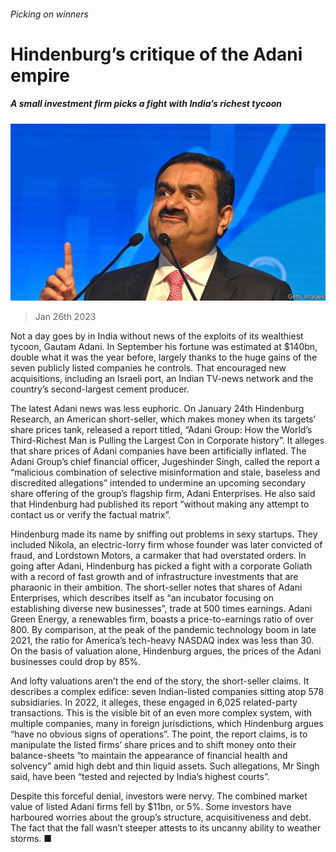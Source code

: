 ###### Picking on winners

# Hindenburg’s critique of the Adani empire 

##### A small investment firm picks a fight with India’s richest tycoon 

![image](images/20230128_WBP502.jpg) 

> Jan 26th 2023 

Not a day goes by in India without news of the exploits of its wealthiest tycoon, Gautam Adani. In September his fortune was estimated at $140bn, double what it was the year before, largely thanks to the huge gains of the seven publicly listed companies he controls. That encouraged new acquisitions, including an Israeli port, an Indian TV-news network and the country’s second-largest cement producer.

The latest Adani news was less euphoric. On January 24th Hindenburg Research, an American short-seller, which makes money when its targets’ share prices tank, released a report titled, “Adani Group: How the World’s Third-Richest Man is Pulling the Largest Con in Corporate history”. It alleges that share prices of Adani companies have been artificially inflated. The Adani Group’s chief financial officer, Jugeshinder Singh, called the report a “malicious combination of selective misinformation and stale, baseless and discredited allegations” intended to undermine an upcoming secondary share offering of the group’s flagship firm, Adani Enterprises. He also said that Hindenburg had published its report “without making any attempt to contact us or verify the factual matrix”.

Hindenburg made its name by sniffing out problems in sexy startups. They included Nikola, an electric-lorry firm whose founder was later convicted of fraud, and Lordstown Motors, a carmaker that had overstated orders. In going after Adani, Hindenburg has picked a fight with a corporate Goliath with a record of fast growth and of infrastructure investments that are pharaonic in their ambition. The short-seller notes that shares of Adani Enterprises, which describes itself as “an incubator focusing on establishing diverse new businesses”, trade at 500 times earnings. Adani Green Energy, a renewables firm, boasts a price-to-earnings ratio of over 800. By comparison, at the peak of the pandemic technology boom in late 2021, the ratio for America’s tech-heavy NASDAQ index was less than 30. On the basis of valuation alone, Hindenburg argues, the prices of the Adani businesses could drop by 85%. 

And lofty valuations aren’t the end of the story, the short-seller claims. It describes a complex edifice: seven Indian-listed companies sitting atop 578 subsidiaries. In 2022, it alleges, these engaged in 6,025 related-party transactions. This is the visible bit of an even more complex system, with multiple companies, many in foreign jurisdictions, which Hindenburg argues “have no obvious signs of operations”. The point, the report claims, is to manipulate the listed firms’ share prices and to shift money onto their balance-sheets “to maintain the appearance of financial health and solvency” amid high debt and thin liquid assets. Such allegations, Mr Singh said, have been “tested and rejected by India’s highest courts”.

Despite this forceful denial, investors were nervy. The combined market value of listed Adani firms fell by $11bn, or 5%. Some investors have harboured worries about the group’s structure, acquisitiveness and debt. The fact that the fall wasn’t steeper attests to its uncanny ability to weather storms. ■


